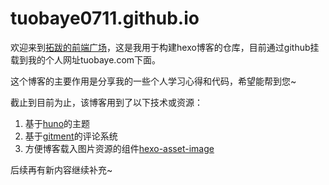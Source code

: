 # tuobaye0711.github.io

欢迎来到[拓跋的前端广场](http://tuobaye.com)，这是我用于构建hexo博客的仓库，目前通过github挂载到我的个人网址tuobaye.com下面。

这个博客的主要作用是分享我的一些个人学习心得和代码，希望能帮到您~

截止到目前为止，该博客用到了以下技术或资源：

1. 基于[huno](https://github.com/letiantian/huno)的主题
2. 基于[gitment](https://github.com/imsun/gitment)的评论系统
3. 方便博客载入图片资源的组件[hexo-asset-image](https://github.com/CodeFalling/hexo-asset-image)

后续再有新内容继续补充~
